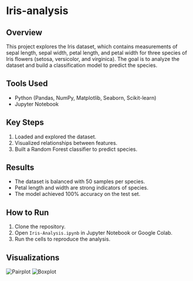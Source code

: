 # Iris-analysis
## Overview
This project explores the Iris dataset, which contains measurements of sepal length, sepal width, petal length, and petal width for three species of Iris flowers (setosa, versicolor, and virginica). The goal is to analyze the dataset and build a classification model to predict the species.

## Tools Used
- Python (Pandas, NumPy, Matplotlib, Seaborn, Scikit-learn)
- Jupyter Notebook

## Key Steps
1. Loaded and explored the dataset.
2. Visualized relationships between features.
3. Built a Random Forest classifier to predict species.

## Results
- The dataset is balanced with 50 samples per species.
- Petal length and width are strong indicators of species.
- The model achieved 100% accuracy on the test set.

## How to Run
1. Clone the repository.
2. Open `Iris-Analysis.ipynb` in Jupyter Notebook or Google Colab.
3. Run the cells to reproduce the analysis.

## Visualizations
![Pairplot](images/pairplot.png)
![Boxplot](images/boxplot.png)
